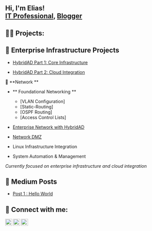 <h2>Hi, I'm Elias! <br/><a 
href="https://www.linkedin.com/in/elias-mohamed-961554177/"> IT Professional</a>, <a 
href="https://medium.com/@EliasMo">Blogger</a></h2>

<h2>🐱‍💻 Projects:</h2>

##  🔧 Enterprise Infrastructure Projects

- [HybridAD Part 1: Core Infrastructure](https://github.com/EliasMo/HybridAD-part1)
 
- [HybridAD Part 2: Cloud Integration](https://github.com/EliasMo/Hybrid-AD-part2)

  
📌 **Network **
- ** Foundational Networking **
   - [VLAN Configuration]
   - [Static-Routing]
   - [OSPF Routing]
   - [Access Control Lists]
- [Enterprise Network with HybridAD](coming-soon)
- [Network DMZ](coming-soon)
 

 

- Linux Infrastructure Integration
- System Automation & Management


*Currently focused on enterprise infrastructure and cloud integration*


<h2> 📖 Medium Posts </h2>

- [ Post 1 : Hello World ](https://medium.com/@EliasMo/the-first-few-posts-are-always-interesting-e98deed358c0)


<h2> 🤳 Connect with me:</h2>

<!-- [<img align="left" alt=Elias | YouTube" width="22px" src="https://cdn.jsdelivr.net/npm/simple-icons@v3/icons/youtube.svg" />][youtube] -->
[<img align="left" alt="Elias | Twitter" width="22px" src="https://cdn.jsdelivr.net/npm/simple-icons@v3/icons/twitter.svg" />][twitter]
[<img align="left" alt="Elias | LinkedIn" width="22px" src="https://cdn.jsdelivr.net/npm/simple-icons@v3/icons/linkedin.svg" />][linkedin]
[<img align="left" alt="Elias | Instagram" width="22px" src="https://cdn.jsdelivr.net/npm/simple-icons@v3/icons/instagram.svg" />][instagram]

[twitter]: https://twitter.com/GeneralBlackBrd
[instagram]: https://www.instagram.com/elias_mohamedd/?hl=en
[linkedin]: https://www.linkedin.com/in/elias-mohamed-961554177/
